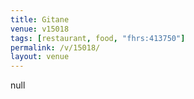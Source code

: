 ```yaml
---
title: Gitane
venue: v15018
tags: [restaurant, food, "fhrs:413750"]
permalink: /v/15018/
layout: venue
---
```

null